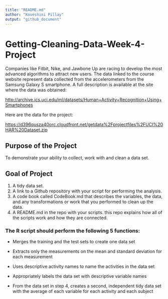 ```yaml
---
title: "README.md"
author: "Koveshini Pillay"
output: "github_document"
---
```


# Getting-Cleaning-Data-Week-4-Project

Companies like Fitbit, Nike, and Jawbone Up are racing to develop the most advanced algorithms to attract new users. The data linked to the course website represent data collected from the accelerometers from the Samsung Galaxy S smartphone. A full description is available at the site where the data was obtained:

http://archive.ics.uci.edu/ml/datasets/Human+Activity+Recognition+Using+Smartphones 

Here are the data for the project:

 https://d396qusza40orc.cloudfront.net/getdata%2Fprojectfiles%2FUCI%20HAR%20Dataset.zip 

## Purpose of the Project

To demonstrate your ability to collect, work with and clean a data set. 

## Goal of Project

1. A tidy data set.
2. A link to a Github repository with your script for performing the analysis.
3. A code book called CodeBook.md that describes the variables, the data, and any transformations or work that you performed to clean up the data. 
4. A README.md in the repo with your scripts. this repo explains how all of the scripts work and how they are connected.  

### The R script should perform the following 5 functions:

- Merges the training and the test sets to create one data set

- Extracts only the measurements on the mean and standard deviation for each measurement

- Uses descriptive activity names to name the activities in the data set

- Appropriately labels the data set with descriptive variable names

- From the data set in step 4, creates a second, independent tidy data set with the average of each variable for each activity and each subject



